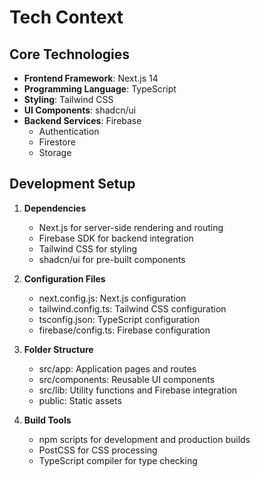 # Tech Context

## Core Technologies
- **Frontend Framework**: Next.js 14
- **Programming Language**: TypeScript
- **Styling**: Tailwind CSS
- **UI Components**: shadcn/ui
- **Backend Services**: Firebase
  - Authentication
  - Firestore
  - Storage

## Development Setup
1. **Dependencies**
   - Next.js for server-side rendering and routing
   - Firebase SDK for backend integration
   - Tailwind CSS for styling
   - shadcn/ui for pre-built components

2. **Configuration Files**
   - next.config.js: Next.js configuration
   - tailwind.config.ts: Tailwind CSS configuration
   - tsconfig.json: TypeScript configuration
   - firebase/config.ts: Firebase configuration

3. **Folder Structure**
   - src/app: Application pages and routes
   - src/components: Reusable UI components
   - src/lib: Utility functions and Firebase integration
   - public: Static assets

4. **Build Tools**
   - npm scripts for development and production builds
   - PostCSS for CSS processing
   - TypeScript compiler for type checking
